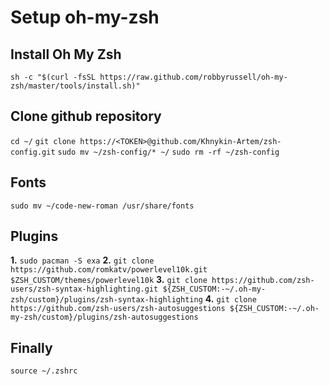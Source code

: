 # Setup oh-my-zsh

## Install Oh My Zsh

`sh -c "$(curl -fsSL https://raw.github.com/robbyrussell/oh-my-zsh/master/tools/install.sh)"`

## Clone github repository

`cd ~/`
`git clone https://<TOKEN>@github.com/Khnykin-Artem/zsh-config.git`
`sudo mv ~/zsh-config/* ~/`
`sudo rm -rf ~/zsh-config`

## Fonts

`sudo mv ~/code-new-roman /usr/share/fonts`

## Plugins

**1.** `sudo pacman -S exa`
**2.** `git clone https://github.com/romkatv/powerlevel10k.git $ZSH_CUSTOM/themes/powerlevel10k`
**3.** `git clone https://github.com/zsh-users/zsh-syntax-highlighting.git ${ZSH_CUSTOM:-~/.oh-my-zsh/custom}/plugins/zsh-syntax-highlighting`
**4.** `git clone https://github.com/zsh-users/zsh-autosuggestions ${ZSH_CUSTOM:-~/.oh-my-zsh/custom}/plugins/zsh-autosuggestions`

## Finally
`source ~/.zshrc`

